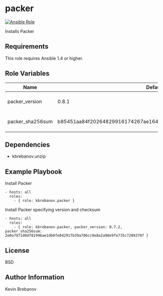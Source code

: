 packer
======

[![Ansible Role](https://img.shields.io/ansible/role/3297.svg)](https://galaxy.ansible.com/list#/roles/3297)

Installs Packer

Requirements
------------

This role requires Ansible 1.4 or higher.

Role Variables
--------------

| Name             | Default                                                          | Description                  |
|------------------|------------------------------------------------------------------|------------------------------|
| packer_version   | 0.8.1                                                            | Version of Packer to install |
| packer_sha256sum | b85451aa84f20264829916174267ae1642aec434e9a66c382d41e6c595be59d4 | SHA 256 checksum of package  |

Dependencies
------------

- kbrebanov.unzip

Example Playbook
----------------

Install Packer
```
- hosts: all
  roles:
    - { role: kbrebanov.packer }
```

Install Packer specifying version and checksum
```
- hosts: all
  roles:
    - { role: kbrebanov.packer, packer_version: 0.7.2, packer_sha256sum: 2e0a7971d0df81996ae1db0fe04291fb39a706cc9e8a2a98e9fe735c7289379f }
```

License
-------

BSD

Author Information
------------------

Kevin Brebanov
